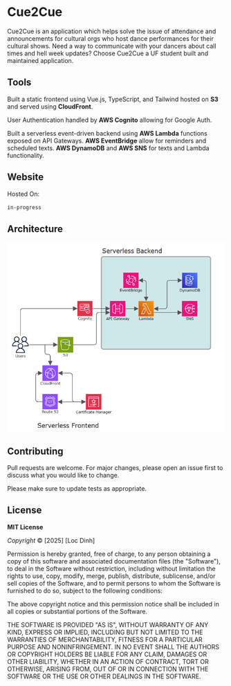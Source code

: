 # Cue2Cue

Cue2Cue is an application which helps solve the issue of attendance and announcements for cultural orgs who host dance performances for their cultural shows. Need a way to communicate with your dancers about call times and hell week updates? Choose Cue2Cue a UF student built and maintained application.

## Tools
Built a static frontend using Vue.js, TypeScript, and Tailwind hosted on **S3** and served using **CloudFront**. 

User Authentication handled by **AWS Cognito** allowing for Google Auth.

Built a serverless event-driven backend using **AWS Lambda** functions exposed on API Gateways. **AWS EventBridge** allow for reminders and scheduled texts. **AWS DynamoDB** and **AWS SNS** for texts and Lambda functionality.

## Website

Hosted On:

```bash
in-progress
```

## Architecture

![Website Architecture](/Cue2CueArchitecture.png)

## Contributing

Pull requests are welcome. For major changes, please open an issue first
to discuss what you would like to change.

Please make sure to update tests as appropriate.

## License
**MIT License**

*Copyright* © [2025] [Loc Dinh]

Permission is hereby granted, free of charge, to any person obtaining a copy
of this software and associated documentation files (the "Software"), to deal
in the Software without restriction, including without limitation the rights
to use, copy, modify, merge, publish, distribute, sublicense, and/or sell
copies of the Software, and to permit persons to whom the Software is
furnished to do so, subject to the following conditions:

The above copyright notice and this permission notice shall be included in all
copies or substantial portions of the Software.

THE SOFTWARE IS PROVIDED "AS IS", WITHOUT WARRANTY OF ANY KIND, EXPRESS OR
IMPLIED, INCLUDING BUT NOT LIMITED TO THE WARRANTIES OF MERCHANTABILITY,
FITNESS FOR A PARTICULAR PURPOSE AND NONINFRINGEMENT. IN NO EVENT SHALL THE
AUTHORS OR COPYRIGHT HOLDERS BE LIABLE FOR ANY CLAIM, DAMAGES OR OTHER
LIABILITY, WHETHER IN AN ACTION OF CONTRACT, TORT OR OTHERWISE, ARISING FROM,
OUT OF OR IN CONNECTION WITH THE SOFTWARE OR THE USE OR OTHER DEALINGS IN THE
SOFTWARE.